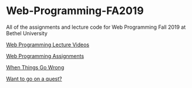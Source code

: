 # Web-Programming-FA2019
All of the assignments and lecture code for Web Programming Fall 2019 at Bethel University

[Web Programming Lecture Videos](https://www.youtube.com/playlist?list=PLar83IIzEy4pMcDgfWozhU3AK_3__Y8Jp)

[Web Programming Assignments](https://www.youtube.com/playlist?list=PLar83IIzEy4rg4MQHcKCiRVezWP5DKjKd)

[When Things Go Wrong](https://www.youtube.com/playlist?list=PLar83IIzEy4rno41IQv7HEj6IcEGlw5tM)

[Want to go on a quest?](https://webprogrammingthequest.azurewebsites.net)
